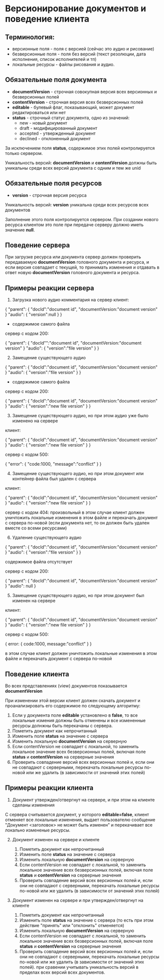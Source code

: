 Версионирование документов и поведение клиента
================================

Терминология:
-------------------------------

* версионные поля - поля с версией (сейчас это аудио и рисование)
* безверсионные поля - поля без версий (текст резолюции, дата исполнения, список исполнителей и тп)
* локальные ресурсы - файлы рисования и аудио.

Обязательные поля документа
-------------------------------

* **documentVersion** - строчная совокупная версия всех версионных и безверсионных полей
* **contentVersion** - строчная версия всех безверсионных полей
* **editable** - булевый флаг, показывающий, может документ редактироваться или нет
* **status** - строчный статус документа, одно из значений:
	* new - новый документ
	* draft - модифицированный документ
	* accepted - утвержденный документ
	* declined - отклоненный документ

За исключением поля **status**, содержимое этих полей контролируется только сервером.

Уникальность версий:
	**documentVersion** и **contentVersion** должны быть уникальны среди всех версий документа с одним и тем же unid
	

Обязательные поля ресурсов
-------------------------------
* **version** - строчная версия ресурса

Уникальность версий:
	**version** уникальна среди всех ресурсов всех документов

Заполнение этого поля контролируется сервером. При создании нового ресурса клиентом это поле при передаче серверу должно иметь значение **null**.

Поведение сервера
-------------------------------
При загрузке ресурса или документа сервер должен проверить передаваемую **documentVersion** головного документа и ресурса, и если версия совпадает с текущей, то принимать изменения и  отдавать в ответ новую **documentVersion** головного документа и ресурса.

Примеры реакции сервера
-------------------------------
1. Загрузка нового аудио комментария на сервер
клиент:

{
	"parent":
	{
		"docId":"document id",
		"documentVersion:"document version"
	}
	"audio":
	{
		"version":null
	}
}

+ содержимое самого файла

сервер с кодом 200:

{
	"parent":
	{
		"docId"":"document id",
		"documentVersion:"document version"
	}
	"audio":
	{
		"version":"file version"
	}
}

2. Замещение существующего аудио

{
	"parent":
	{
		"docId":"document id",
		"documentVersion:"document version"
	}
	"audio":
	{
		"version":"file version"
	}
}

+ содержимое самого файла

сервер с кодом 200:

{
	"parent":
	{
		"docId":"document id",
		"documentVersion:"document version"
	}
	"audio":
	{
		"version":"new file version"
	}
}

3. Замещение существующего аудио, но при этом аудио уже было изменено на сервере

клиент:

{
	"parent":
	{
		"docId":"document id",
		"documentVersion:"document version"
	}
	"audio":
	{
		"version":"new file version"
	}
}

сервер с кодом 500:

{
	"error":
	{
		"code:1000,
		"message":"conflict"
	}
}

4. Замещение существующего аудио, но при этом документ или контейнер файла был удален с сервера

клиент:

{
	"parent":
	{
		"docId":"document id",
		"documentVersion:"document version"
	}
	"audio":
	{
		"version":"new file version"
	}
}

сервер с кодом 404:
произвольный
в этом случае клиент должен уничтожить локальные изменения в этом файле и перекачать документ с сервера по-новой (если документа нет, то он должен быть удален вместе со всеми ресурсами)

6. Удаление существующего аудио

{
	"parent":
	{
		"docId":"document id",
		"documentVersion:"document version"
	}
	"audio":
	{
		"version":"file version"
	}
}

содержимое файла отсутствует

сервер с кодом 200:

{
	"parent":
	{
		"docId":"document id",
		"documentVersion:"document version"
	}
	"audio": null
}

5. Замещение существующего аудио, но при этом документ был изменен на сервере

клиент:

{
	"parent":
	{
		"docId":"document id",
		"documentVersion:"document version"
	}
	"audio":
	{
		"version":"new file version"
	}
}

сервер с кодом 500:

{
	error:
	{
		code:1000,
		message:"conflict"
	}
}

в этом случае клиент должен уничтожить локальные изменения в этом файле и перекачать документ с сервера по-новой

Поведение клиента
-------------------------------

Во всех представлениях (view) документов показывается **documentVersion**

При изменении этой версии клиент должен скачать документ и проанализировать его содержимое по следующему алгоритму:

1. Если у документа поле **editable** установлено в **false**, то все локальные измения должны быть отменены и все измененные ресурсы долнжны быть перекачаны с сервера.
2. Пометить документ как непрочитанный
3. Изменить поле **status** на значение с сервера
4. Изменить локальную **documentVersion** на серверную
5. Если contentVersion не совпадает с локальной, то заменить локальное значение всех безверсионных полей, включая поле **status** и **contentVersion** на серверные значения
6. Проверить совпадение версий всех версионных полей и, если они не совпадают с серверными, перекачать локальные ресурсы по-новой или же удалить (в зависимости от значений этих полей)

Примеры реакции клиента
-------------------------------

1. Документ утвержден/отвергнут на сервере, и при этом на клиенте сделаны изменения

С сервера считывается документ, у которого **editable=false**, клиент отменяет все локальные изменения, выдает пользователю сообщение "Документ <заголовок> не может быть изменен" и перекачивает все локально измененые ресурсы.

2. Документ изменен на сервере и клиенте

	1. Пометить документ как непрочитанный
	2. Изменить поле **status** на значение с сервера
	3. Изменить локальную **documentVersion** на серверную
	4. Если contentVersion не совпадает с локальной, то заменить локальное значение всех безверсионных полей, включая поле **status** и **contentVersion** на серверные значения
	5. Проверить совпадение версий всех версионных полей и, если они не совпадают с серверными, перекачать локальные ресурсы по-новой или же удалить (в зависимости от значений этих полей)

3. Документ изменен на сервере и при утвержден/отвергнут на клиенте

	1. Пометить документ как непрочитанный
	2. Изменить поле **status** на значение с сервера (то есть при этом действие "принять" или "отклонить" отменяется)
	3. Изменить локальную **documentVersion** на серверную
	4. Если contentVersion не совпадает с локальной, то заменить локальное значение всех безверсионных полей, включая поле **status** и **contentVersion** на серверные значения
	5. Проверить совпадение версий всех версионных полей и, если они не совпадают с серверными, перекачать локальные ресурсы по-новой или же удалить (в зависимости от значений этих полей). при сравении учитывать уникальность версий в пределах всех версий всех документов.